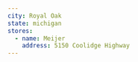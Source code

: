 ```yaml
---
city: Royal Oak
state: michigan
stores:
  - name: Meijer
    address: 5150 Coolidge Highway
---
```


